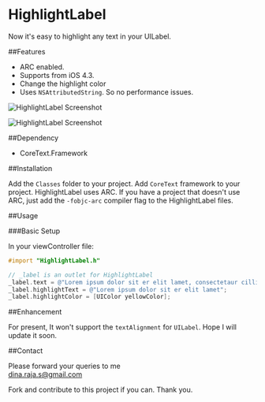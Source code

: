 HighlightLabel
==============

Now it's easy to highlight any text in your UILabel.

##Features

  * ARC enabled.
  * Supports from iOS 4.3.
  * Change the highlight color
  * Uses `NSAttributedString`. So no performance issues.

![HighlightLabel Screenshot](https://raw.github.com/dineshrajas/HighlightLabel/master/Screenshot1.png)

![HighlightLabel Screenshot](https://raw.github.com/dineshrajas/HighlightLabel/master/Screenshot2.png)

##Dependency

  * CoreText.Framework

##Installation

Add the `Classes` folder to your project. Add `CoreText` framework to your project. HighlightLabel uses ARC. 
If you have a project that doesn't use ARC, just add the `-fobjc-arc` compiler flag to the HighlightLabel files.

##Usage

###Basic Setup

In your viewController file:<br />

```objectivec
#import "HighlightLabel.h"

// _label is an outlet for HighlightLabel
_label.text = @"Lorem ipsum dolor sit er elit lamet, consectetaur cillium adipisicing pecu, sed do eiusmod tempor incididunt ut labore et dolore magna aliqua. Ut enim ad minim veniam, quis nostrud exercitation ullamco laboris nisi ut aliquip ex ea commodo consequat. Duis aute irure dolor in reprehenderit in voluptate velit esse cillum dolore eu fugiat nulla pariatur. Excepteur sint occaecat cupidatat non proident, sunt in culpa qui officia deserunt mollit anim id est laborum. Nam liber te conscient to factor tum poen legum odioque civiuda.";
_label.highlightText = @"Lorem ipsum dolor sit er elit lamet";
_label.highlightColor = [UIColor yellowColor];
```

##Enhancement

For present, It won't support the `textAlignment` for `UILabel`. Hope I will update it soon.

##Contact

Please forward your queries to me<br />
dina.raja.s@gmail.com

Fork and contribute to this project if you can. Thank you.

